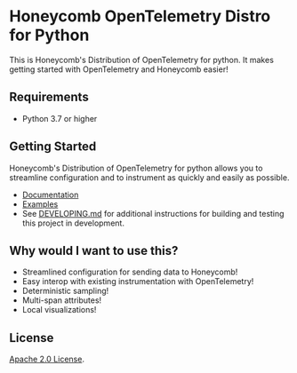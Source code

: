 # Honeycomb OpenTelemetry Distro for Python

<!-- Uncomment once repo is public -->
<!-- [![OSS Lifecycle](https://img.shields.io/osslifecycle/honeycombio/honeycomb-opentelemetry-python)](https://github.com/honeycombio/home/blob/main/honeycomb-oss-lifecycle-and-practices.md) -->
<!-- [![CircleCI](https://circleci.com/gh/honeycombio/honeycomb-opentelemetry-python.svg?style=shield)](https://circleci.com/gh/honeycombio/honeycomb-opentelemetry-python) -->

This is Honeycomb's Distribution of OpenTelemetry for python.
It makes getting started with OpenTelemetry and Honeycomb easier!

## Requirements

* Python 3.7 or higher

## Getting Started

Honeycomb's Distribution of OpenTelemetry for python allows you to streamline configuration and to instrument as quickly and easily as possible.

- [Documentation](https://docs.honeycomb.io/getting-data-in/opentelemetry/python/)
- [Examples](/examples/)
- See [DEVELOPING.md](/DEVELOPING.md) for additional instructions for building and testing this project in development.

## Why would I want to use this?

- Streamlined configuration for sending data to Honeycomb!
- Easy interop with existing instrumentation with OpenTelemetry!
- Deterministic sampling!
- Multi-span attributes!
- Local visualizations!

## License

[Apache 2.0 License](./LICENSE).
